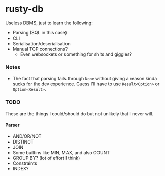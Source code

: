 # rusty-db
Useless DBMS, just to learn the following:

- Parsing (SQL in this case)
- CLI
- Serialisation/deserialisation
- Manual TCP connections?
    - Even websockets or something for shits and giggles?

### Notes
- The fact that parsing fails through `None` without giving a reason kinda sucks for the dev experience.
Guess I'll have to use `Result<Option>` or `Option<Result>`.


### TODO
These are the things I could/should do but not unlikely that I never will.

#### Parser
- AND/OR/NOT
- DISTINCT
- JOIN
- Some builtins like MIN, MAX, and also COUNT
- GROUP BY? (lot of effort I think)
- Constraints
- INDEX?
